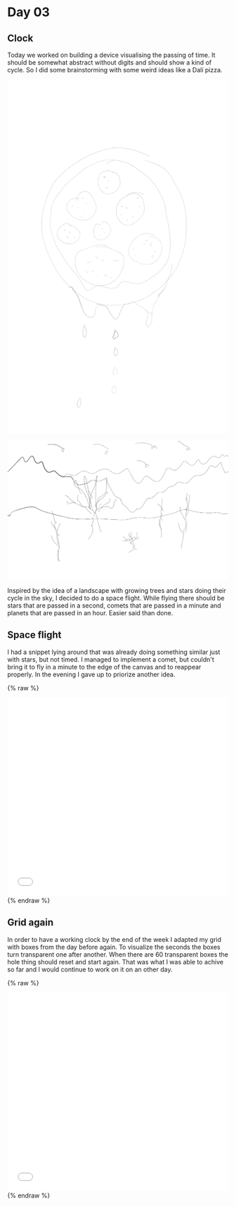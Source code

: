 # Day 03

## Clock

Today we worked on building a device visualising the passing of time. It should be somewhat abstract without digits and should show a kind of cycle. So I did some brainstorming with some weird ideas like a Dalí pizza.

![Example Image](content/day03/01/pizza.png)

![Example Image](content/day03/01/landscape.png)

Inspired by the idea of a landscape with growing trees and stars doing their cycle in the sky, I decided to do a space flight. While flying there should be stars that are passed in a second, comets that are passed in a minute and planets that are passed in an hour. Easier said than done.

## Space flight

I had a snippet lying around that was already doing something similar just with stars, but not timed. I managed to implement a comet, but couldn't bring it to fly in a minute to the edge of the canvas and to reappear properly. In the evening I gave up to priorize another idea.

{% raw %}
<iframe src="content\day03\space_v2_comet\index.html" width="100%" height="450" frameborder="no"></iframe>
{% endraw %}

## Grid again

In order to have a working clock by the end of the week I adapted my grid with boxes from the day before again. To visualize the seconds the boxes turn transparent one after another. When there are 60 transparent boxes the hole thing should reset and start again. That was what I was able to achive so far and I would continue to work on it on an other day.

{% raw %}
<iframe src="content\day03\time_v3_min\index.html" width="100%" height="450" frameborder="no"></iframe>
{% endraw %}